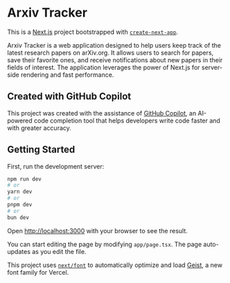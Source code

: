 # Arxiv Tracker

This is a [Next.js](https://nextjs.org) project bootstrapped with [`create-next-app`](https://nextjs.org/docs/app/api-reference/cli/create-next-app).

Arxiv Tracker is a web application designed to help users keep track of the latest research papers on arXiv.org. It allows users to search for papers, save their favorite ones, and receive notifications about new papers in their fields of interest. The application leverages the power of Next.js for server-side rendering and fast performance.

## Created with GitHub Copilot

This project was created with the assistance of [GitHub Copilot](https://github.com/features/copilot), an AI-powered code completion tool that helps developers write code faster and with greater accuracy.

## Getting Started

First, run the development server:

```bash
npm run dev
# or
yarn dev
# or
pnpm dev
# or
bun dev
```

Open [http://localhost:3000](http://localhost:3000) with your browser to see the result.

You can start editing the page by modifying `app/page.tsx`. The page auto-updates as you edit the file.

This project uses [`next/font`](https://nextjs.org/docs/app/building-your-application/optimizing/fonts) to automatically optimize and load [Geist](https://vercel.com/font), a new font family for Vercel.